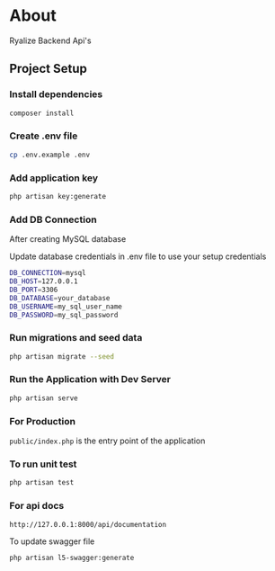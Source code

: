 # About

Ryalize Backend Api's

## Project Setup

### Install dependencies

```sh
composer install
```

### Create .env file

```sh
cp .env.example .env
```

### Add application key

```sh
php artisan key:generate
```

### Add DB Connection

After creating MySQL database

Update database credentials in .env file to use your setup credentials

```sh
DB_CONNECTION=mysql
DB_HOST=127.0.0.1
DB_PORT=3306
DB_DATABASE=your_database
DB_USERNAME=my_sql_user_name
DB_PASSWORD=my_sql_password
```

### Run migrations and seed data

```sh
php artisan migrate --seed
```

### Run the Application with Dev Server

```sh
php artisan serve
```

### For Production

`public/index.php` is the entry point of the application

### To run unit test

```sh
php artisan test
```

### For api docs

`http://127.0.0.1:8000/api/documentation`

To update swagger file

```sh
php artisan l5-swagger:generate
```
